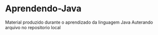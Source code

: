 # Aprendendo-Java
Material produzido durante o aprendizado da linguagem Java 
Auterando arquivo no repositorio local
